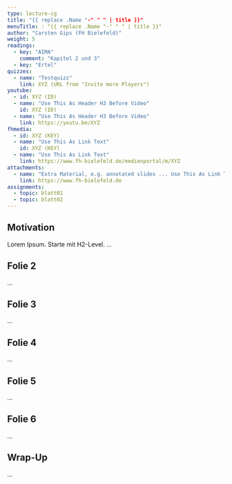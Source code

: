 ```yaml
---
type: lecture-cg
title: "{{ replace .Name "-" " " | title }}"
menuTitle: : "{{ replace .Name "-" " " | title }}"
author: "Carsten Gips (FH Bielefeld)"
weight: 5
readings:
  - key: "AIMA"
    comment: "Kapitel 2 und 3"
  - key: "Ertel"
quizzes:
  - name: "Testquizz"
    link: XYZ (URL from "Invite more Players")
youtube:
  - id: XYZ (ID)
  - name: "Use This As Header H3 Before Video"
    id: XYZ (ID)
  - name: "Use This As Header H3 Before Video"
    link: https://youtu.be/XYZ
fhmedia:
  - id: XYZ (KEY)
  - name: "Use This As Link Text"
    id: XYZ (KEY)
  - name: "Use This As Link Text"
    link: https://www.fh-bielefeld.de/medienportal/m/XYZ
attachments:
  - name: "Extra Material, e.g. annotated slides ... Use This As Link Text"
    link: https://www.fh-bielefeld.de
assignments:
  - topic: blatt01
  - topic: blatt02
---
```



## Motivation
Lorem Ipsum. Starte mit H2-Level.
...

## Folie 2
...

## Folie 3
...

## Folie 4
...

## Folie 5
...

## Folie 6
...

## Wrap-Up
...
